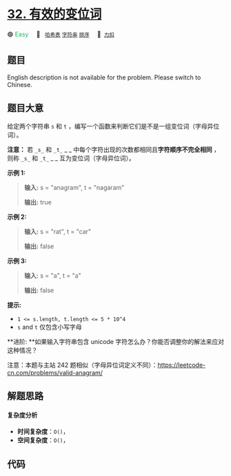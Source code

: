 # [32. 有效的变位词](https://2xiao.github.io/leetcode-js/offer2/jz_offer_II_032.html)

🟢 <font color=#15bd66>Easy</font>&emsp; 🔖&ensp; [`哈希表`](/tag/hash-table.md) [`字符串`](/tag/string.md) [`排序`](/tag/sorting.md)&emsp; 🔗&ensp;[`力扣`](https://leetcode.cn/problems/dKk3P7)

## 题目

English description is not available for the problem. Please switch to
Chinese.


## 题目大意

给定两个字符串 `s` 和 `t` ，编写一个函数来判断它们是不是一组变位词（字母异位词）。

**注意：** 若 `_s_` 和 `_t_` _ _ 中每个字符出现的次数都相同且**字符顺序不完全相同** ，则称 `_s_` 和 `_t_` _ _
互为变位词（字母异位词）。



**示例  1:**

> 
> 
> 
> 
> 
> **输入:** s = "anagram", t = "nagaram"
> 
> **输出:** true
> 
> 

**示例 2:**

> 
> 
> 
> 
> 
> **输入:** s = "rat", t = "car"
> 
> **输出:** false

**示例 3:**

> 
> 
> 
> 
> 
> **输入:** s = "a", t = "a"
> 
> **输出:** false



**提示:**

  * `1 <= s.length, t.length <= 5 * 10^4`
  * `s` and `t` 仅包含小写字母



**进阶:  **如果输入字符串包含 unicode 字符怎么办？你能否调整你的解法来应对这种情况？



注意：本题与主站 242 题相似（字母异位词定义不同）：<https://leetcode-cn.com/problems/valid-anagram/>


## 解题思路

#### 复杂度分析

- **时间复杂度**：`O()`，
- **空间复杂度**：`O()`，

## 代码

```javascript

```
